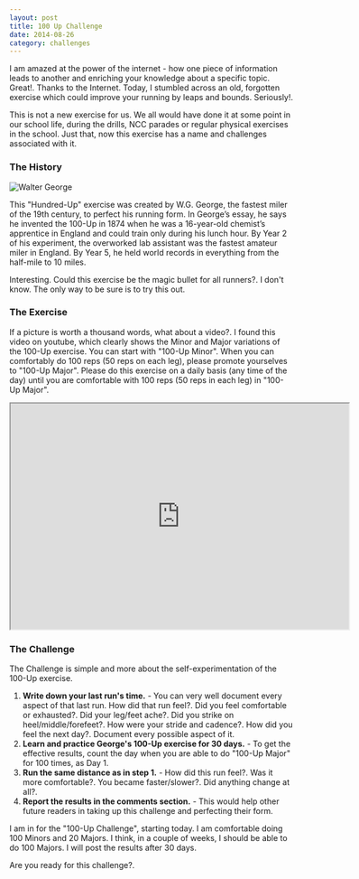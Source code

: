 ```yaml
---
layout: post
title: 100 Up Challenge
date: 2014-08-26
category: challenges
---
```


I am amazed at the power of the internet - how one piece of information leads to another and enriching your knowledge about a specific topic. Great!. Thanks to the Internet. Today, I stumbled across an old, forgotten exercise which could improve your running by leaps and bounds. Seriously!.  

This is not a new exercise for us. We all would have done it at some point in our school life, during the drills, NCC parades or regular physical exercises in the school. Just that, now this exercise has a name and challenges associated with it.  

### The History

![Walter George]({{site.img-path}}/walter-george.jpg)

This "Hundred-Up" exercise was created by W.G. George, the fastest miler of the 19th century, to perfect his running form. In George’s essay, he says he invented the 100-Up in 1874 when he was a 16-year-old chemist’s apprentice in England and could train only during his lunch hour. By Year 2 of his experiment, the overworked lab assistant was the fastest amateur miler in England. By Year 5, he held world records in everything from the half-mile to 10 miles. 

Interesting. Could this exercise be the magic bullet for all runners?. I don't know. The only way to be sure is to try this out.

### The Exercise

If a picture is worth a thousand words, what about a video?. I found this video on youtube, which clearly shows the Minor and Major variations of the 100-Up exercise. You can start with "100-Up Minor". When you can comfortably do 100 reps (50 reps on each leg), please promote yourselves to "100-Up Major". Please do this exercise on a daily basis (any time of the day) until you are comfortable with 100 reps (50 reps in each leg) in "100-Up Major".

<iframe width="600" height="400"
src="http://www.youtube.com/embed/by-rbM101XE?autoplay=0">
</iframe> 

### The Challenge

The Challenge is simple and more about the self-experimentation of the 100-Up exercise. 

1. **Write down your last run's time.** - You can very well document every aspect of that last run. How did that run feel?. Did you feel comfortable or exhausted?. Did your leg/feet ache?. Did you strike on heel/middle/forefeet?. How were your stride and cadence?. How did you feel the next day?. Document every possible aspect of it.  
2. **Learn and practice George's 100-Up exercise for 30 days.** - To get the effective results, count the day when you are able to do "100-Up Major" for 100 times, as Day 1. 
3. **Run the same distance as in step 1.** - How did this run feel?. Was it more comfortable?. You became faster/slower?. Did anything change at all?. 
4. **Report the results in the comments section.** - This would help other future readers in taking up this challenge and perfecting their form.  

I am in for the "100-Up Challenge", starting today. I am comfortable doing 100 Minors and 20 Majors. I think, in a couple of weeks, I should be able to do 100 Majors. I will post the results after 30 days.  

Are you ready for this challenge?.  
